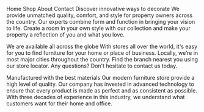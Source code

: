 Home Shop About Contact
Discover innovative ways to decorate
We provide unmatched quality, comfort, and style for property owners across the country. Our experts combine form and function in bringing your vision to life. Create a room in your own style with our collection and make your property a reflection of you and what you love.

We are available all across the globe
With stores all over the world, it's easy for you to find furniture for your home or place of business.
Locally, we’re in most major cities throughout the country. Find the branch nearest you using our store locator. Any questions? Don't hesitate to contact us today.

Manufactured with the best materials
Our modern furniture store provide a high level of quality.
Our company has invested in advanced technology to ensure that every product is made as perfect and as consistent as possible. With three decades of experience in this industry, we understand what customers want for their home and office.
